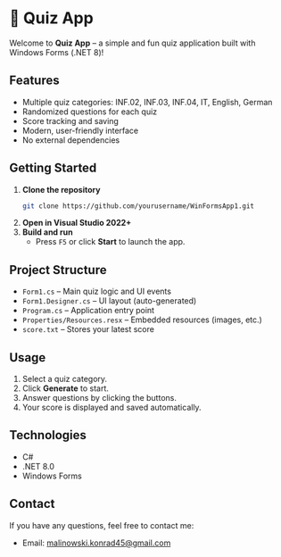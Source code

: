 # 📝 Quiz App

Welcome to **Quiz App** – a simple and fun quiz application built with Windows Forms (.NET 8)!

## Features

- Multiple quiz categories: INF.02, INF.03, INF.04, IT, English, German
- Randomized questions for each quiz
- Score tracking and saving
- Modern, user-friendly interface
- No external dependencies

## Getting Started

1. **Clone the repository**
   ```sh
   git clone https://github.com/yourusername/WinFormsApp1.git
   ```
2. **Open in Visual Studio 2022+**
3. **Build and run**
   - Press `F5` or click **Start** to launch the app.

## Project Structure

- `Form1.cs` – Main quiz logic and UI events
- `Form1.Designer.cs` – UI layout (auto-generated)
- `Program.cs` – Application entry point
- `Properties/Resources.resx` – Embedded resources (images, etc.)
- `score.txt` – Stores your latest score

## Usage

1. Select a quiz category.
2. Click **Generate** to start.
3. Answer questions by clicking the buttons.
4. Your score is displayed and saved automatically.

## Technologies

- C#
- .NET 8.0
- Windows Forms

## Contact

If you have any questions, feel free to contact me:

- Email: [malinowski.konrad45@gmail.com](malinowski.konrad45@gmail.com)

